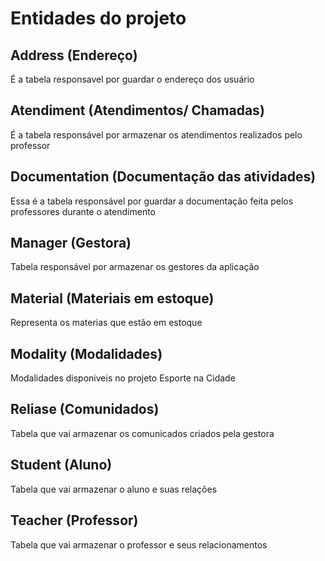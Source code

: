 <h1>Entidades do projeto</h1>

<h2></h2>
<p></p>

<h2>Address (Endereço)</h2>
<p>É a tabela responsavel por guardar o endereço dos usuário</p>

<h2>Atendiment (Atendimentos/ Chamadas)</h2>
<p>É a tabela responsável por armazenar os atendimentos realizados pelo professor</p>

<h2>Documentation (Documentação das atividades)</h2>
<p>Essa é a tabela responsável por guardar a documentação feita pelos professores durante o atendimento</p>

<h2>Manager (Gestora)</h2>
<p>Tabela responsável por armazenar os gestores da aplicação</p>

<h2>Material (Materiais em estoque)</h2>
<p>Representa os materias que estão em estoque</p>

<h2>Modality (Modalidades)</h2>
<p>Modalidades disponiveis no projeto Esporte na Cidade</p>

<h2>Reliase (Comunidados)</h2>
<p>Tabela que vai armazenar os comunicados criados pela gestora</p>

<h2>Student (Aluno)</h2>
<p>Tabela que vai armazenar o aluno e suas relações</p>

<h2>Teacher (Professor)</h2>
<p>Tabela que vai armazenar o professor e seus relacionamentos</p>






